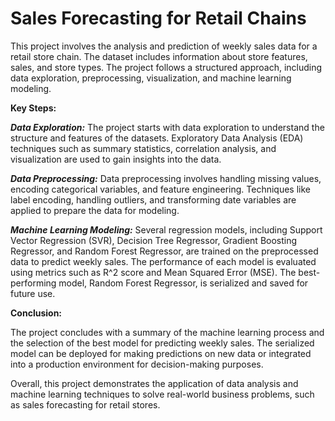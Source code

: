 # Sales Forecasting for Retail Chains

This project involves the analysis and prediction of weekly sales data for a retail store chain. The dataset includes information about store features, sales, and store types. The project follows a structured approach, including data exploration, preprocessing, visualization, and machine learning modeling.

**Key Steps:**

**_Data Exploration:_** The project starts with data exploration to understand the structure and features of the datasets. Exploratory Data Analysis (EDA) techniques such as summary statistics, correlation analysis, and visualization are used to gain insights into the data.

**_Data Preprocessing:_** Data preprocessing involves handling missing values, encoding categorical variables, and feature engineering. Techniques like label encoding, handling outliers, and transforming date variables are applied to prepare the data for modeling.

**_Machine Learning Modeling:_** Several regression models, including Support Vector Regression (SVR), Decision Tree Regressor, Gradient Boosting Regressor, and Random Forest Regressor, are trained on the preprocessed data to predict weekly sales. The performance of each model is evaluated using metrics such as R^2 score and Mean Squared Error (MSE). The best-performing model, Random Forest Regressor, is serialized and saved for future use.

**Conclusion:**

The project concludes with a summary of the machine learning process and the selection of the best model for predicting weekly sales. The serialized model can be deployed for making predictions on new data or integrated into a production environment for decision-making purposes.

Overall, this project demonstrates the application of data analysis and machine learning techniques to solve real-world business problems, such as sales forecasting for retail stores.
